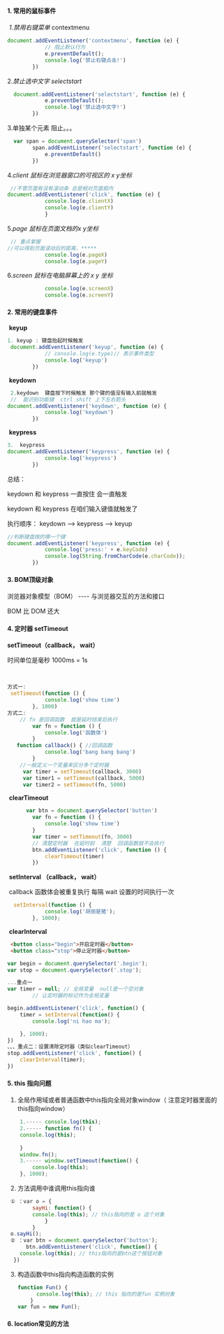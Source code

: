 #### 1.  常用的鼠标事件

​	*1.禁用右键菜单*    contextmenu

```javascript
document.addEventListener('contextmenu', function (e) {
            // 阻止默认行为
            e.preventDefault();
            console.log('禁止右键点击!')
        })
```

2.*禁止选中文字*   *selectstart*

```javascript
  document.addEventListener('selectstart', function (e) {
            e.preventDefault();
            console.log('禁止选中文字!')
        })
```

3.单独某个元素 阻止。。。

```javascript
  var span = document.querySelector('span')
        span.addEventListener('selectstart', function (e) {
            e.preventDefault()
        })
```



4.*client 鼠标在浏览器窗口的可视区的 x y坐标*

```javascript
 //不管页面有没有滚动条 总是相对页面框内
document.addEventListener('click', function (e) {
            console.log(e.clientX)
            console.log(e.clientY)
            }
```



5.*page 鼠标在页面文档的x y坐标* 

```javascript
 // 重点掌握
//可以得到页面滚动后的距离，*****
            console.log(e.pageX)
            console.log(e.pageY)
```

6.*screen 鼠标在电脑屏幕上的 x y 坐标*

```javascript
			console.log(e.screenX)
            console.log(e.screenY)
```



#### 2.  常用的键盘事件

​	**keyup**

```javascript
1. keyup : 键盘抬起时候触发
 document.addEventListener('keyup', function (e) {
            // console.log(e.type)// 表示事件类型
            console.log('keyup')
        })
```

​	**keydown**

```javascript
 2.keydown  键盘按下时候触发 那个键的值没有输入前就触发
 //  能识别功能键  ctrl shift 上下左右箭头
document.addEventListener('keydown', function (e) {
            console.log('keydown')
        })
```

​	**keypress**

```javascript
3.  keypress
document.addEventListener('keypress', function (e) {
            console.log('keypress')
        })
```

总结：

 keydown 和  keypress 一直按住 会一直触发

 keydown 和 keypress 在咱们输入键值就触发了

执行顺序： keydown  -->  keypress -->  keyup

```javascript
//判断键盘按的哪一个键 
document.addEventListener('keypress', function (e) {
            console.log('press:' + e.keyCode)
            console.log(String.fromCharCode(e.charCode));
        })
```



 #### 3. BOM顶级对象 

   浏览器对象模型（BOM） ----  与浏览器交互的方法和接口

BOM 比 DOM 还大

#### 4.  定时器 setTimeout

**setTimeout（callback， wait）**

时间单位是毫秒	 1000ms = 1s

​	

```javascript
方式一:
 setTimeout(function () {
            console.log('show time')
        }, 1000)
方式二:
	// fn 是回调函数  就是延时结束后执行
        var fn = function () {
            console.log('函数体')
        }
   function callback() { //回调函数
            console.log('bang bang bang')
        }
    //一般定义一个变量来区分多个定时器
     var timer = setTimeout(callback, 3000)
     var timer1 = setTimeout(callback, 5000)
     var timer2 = setTimeout(fn, 5000)
```

​	**clearTimeout**

```javascript
      var btn = document.querySelector('button')
        var fn = function () {
            console.log('show time')
        }
        var timer = setTimeout(fn, 3000)
        // 清楚定时器  在延时前  清楚  回调函数就不会执行
        btn.addEventListener('click', function () {
            clearTimeout(timer)
        })

```

​	**setInterval  （callback， wait）**

​	callback 函数体会被重复执行 每隔 wait 设置的时间执行一次

```javascript
  setInterval(function () {
            console.log('胡丽是猪');
        }, 1000);
```

​	**clearInterval**

```html
 <button class="begin">开启定时器</button>
 <button class="stop">停止定时器</button>
```

```javascript
var begin = document.querySelector('.begin');
var stop = document.querySelector('.stop');

...重点一
var timer = null; // 全局变量  null是一个空对象
        // 让定时器的标记作为全局变量

begin.addEventListener('click', function() {
    timer = setInterval(function() {
        console.log('ni hao ma');

    }, 1000);
})
、、、重点二：设置清除定时器（类似clearTimeout）
stop.addEventListener('click', function() {
    clearInterval(timer);
})
```



#### 5.  this 指向问题

1. 全局作用域或者普通函数中this指向全局对象window（ 注意定时器里面的this指向window）
	
```javascript
    1.----- console.log(this);
    2.----- function fn() {
    console.log(this);
    
    }
    window.fn();
    3.----- window.setTimeout(function() {
        console.log(this);
    }, 1000);
```

2. 方法调用中谁调用this指向谁

  ```javascript
   ① ：var o = {
          sayHi: function() {
          console.log(this); // this指向的是 o 这个对象
              }
          }
   o.sayHi();
   ② ：var btn = document.querySelector('button');
    	btn.addEventListener('click', function() {
      console.log(this); // this指向的是btn这个按钮对象
  	})
  ```

3. 构造函数中this指向构造函数的实例

   ```javascript
   function Fun() {
         console.log(this); // this 指向的是fun 实例对象
       }
   var fun = new Fun();
   ```

   

#### 6. location常见的方法

   